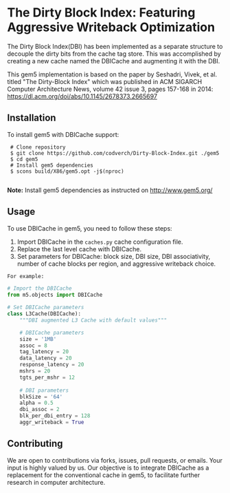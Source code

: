 # The Dirty Block Index: Featuring Aggressive Writeback Optimization

The Dirty Block Index(DBI) has been implemented as a separate structure to decouple the dirty bits from the cache tag store. This was accomplished by creating a new cache named the DBICache and augmenting it with the DBI.

This gem5 implementation is based on the paper by Seshadri, Vivek, et al. titled "The Dirty-Block Index" which was published in ACM SIGARCH Computer Architecture News, volume 42 issue 3, pages 157-168 in 2014: https://dl.acm.org/doi/abs/10.1145/2678373.2665697


## Installation

To install gem5 with DBICache support:

```shell
 # Clone repository
 $ git clone https://github.com/codverch/Dirty-Block-Index.git ./gem5
 $ cd gem5
 # Install gem5 dependencies
 $ scons build/X86/gem5.opt -j$(nproc)
 
```
**Note:** Install gem5 dependencies as instructed on http://www.gem5.org/

## Usage

To use DBICache in gem5, you need to follow these steps:

1. Import DBICache in the `caches.py` cache configuration file.
2. Replace the last level cache with DBICache.
3. Set parameters for DBICache: block size, DBI size, DBI associativity, number of cache blocks per region, and aggressive writeback choice.

``` python
For example:

# Import the DBICache
from m5.objects import DBICache

# Set DBICache parameters
class L3Cache(DBICache):
    """DBI augmented L3 Cache with default values"""

    # DBICache parameters
    size = '1MB'
    assoc = 8
    tag_latency = 20
    data_latency = 20
    response_latency = 20
    mshrs = 20
    tgts_per_mshr = 12
    
    # DBI parameters
    blkSize = '64'
    alpha = 0.5
    dbi_assoc = 2
    blk_per_dbi_entry = 128
    aggr_writeback = True

```

## Contributing

We are open to contributions via forks, issues, pull requests, or emails. Your input is highly valued by us. Our objective is to integrate DBICache as a replacement for the conventional cache in gem5, to facilitate further research in computer architecture.
